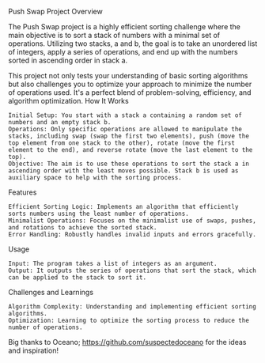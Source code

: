 Push Swap Project
Overview

The Push Swap project is a highly efficient sorting challenge where the main objective is to sort a stack of numbers with a minimal set of operations. Utilizing two stacks, a and b, the goal is to take an unordered list of integers, apply a series of operations, and end up with the numbers sorted in ascending order in stack a.

This project not only tests your understanding of basic sorting algorithms but also challenges you to optimize your approach to minimize the number of operations used. It's a perfect blend of problem-solving, efficiency, and algorithm optimization.
How It Works

    Initial Setup: You start with a stack a containing a random set of numbers and an empty stack b.
    Operations: Only specific operations are allowed to manipulate the stacks, including swap (swap the first two elements), push (move the top element from one stack to the other), rotate (move the first element to the end), and reverse rotate (move the last element to the top).
    Objective: The aim is to use these operations to sort the stack a in ascending order with the least moves possible. Stack b is used as auxiliary space to help with the sorting process.

Features

    Efficient Sorting Logic: Implements an algorithm that efficiently sorts numbers using the least number of operations.
    Minimalist Operations: Focuses on the minimalist use of swaps, pushes, and rotations to achieve the sorted stack.
    Error Handling: Robustly handles invalid inputs and errors gracefully.

Usage

    Input: The program takes a list of integers as an argument.
    Output: It outputs the series of operations that sort the stack, which can be applied to the stack to sort it.

Challenges and Learnings

    Algorithm Complexity: Understanding and implementing efficient sorting algorithms.
    Optimization: Learning to optimize the sorting process to reduce the number of operations.

Big thanks to Oceano; https://github.com/suspectedoceano for the ideas and inspiration!
